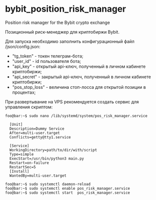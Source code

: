 # bybit_position_risk_manager
Position risk manager for the Bybit crypto exchange


Позиционный риск-менеджер для криптобиржи Bybit.

Для запуска необходимо заполнить конфигурационный файл /json/config.json: <br>

* "tg_token"                  - токен телеграм-бота;
* "user_id"                   - id пользователя бота;
* "api_key"                   - открытый api-ключ, полученный в личном кабинете криптобиржи;
* "api_secret"                - закрытый api-ключ, полученный в личном кабинете криптобиржи;
* "pos_stop_loss"             - величина стоп-лосса для открытой позиции в процентах;

При развертывание на VPS рекомендуется создать сервис для управления скриптом: <br>
```console
foo@bar:~$ sudo nano /lib/systemd/system/pos_risk_manager.service
```

```
  [Unit]
  Description=Dummy Service
  After=multi-user.target
  Conflicts=getty@tty1.service
  
  [Service]
  WorkingDirectory=path/to/dir/with/script
  Type=simple
  ExecStart=/usr/bin/python3 main.py
  Restart=on-failure
  RestartSec=5
  [Install]
  WantedBy=multi-user.target

```
```console
foo@bar:~$ sudo systemctl daemon-reload
foo@bar:~$ sudo systemctl enable pos_risk_manager.service
foo@bar:~$ sudo systemctl start  pos_risk_manager.service
```
